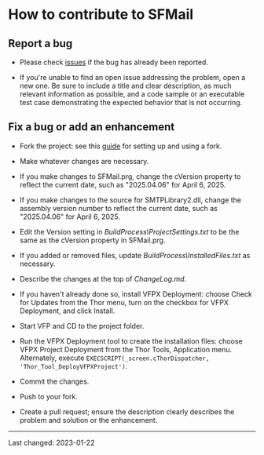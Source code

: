# How to contribute to SFMail

## Report a bug

- Please check [issues](https://github.com/DougHennig/SFMail/issues) if the bug has already been reported.

- If you're unable to find an open issue addressing the problem, open a new one. Be sure to include a title and clear description, as much relevant information as possible, and a code sample or an executable test case demonstrating the expected behavior that is not occurring.

## Fix a bug or add an enhancement

- Fork the project: see this [guide](https://www.dataschool.io/how-to-contribute-on-github/) for setting up and using a fork.

- Make whatever changes are necessary.

- If you make changes to SFMail.prg, change the cVersion property to reflect the current date, such as "2025.04.06" for April 6, 2025.

- If you make changes to the source for SMTPLibrary2.dll, change the assembly version number to reflect the current date, such as "2025.04.06" for April 6, 2025.

- Edit the Version setting in *BuildProcess\ProjectSettings.txt* to be the same as the cVersion property in SFMail.prg.

- If you added or removed files, update *BuildProcess\InstalledFiles.txt* as necessary.

- Describe the changes at the top of *ChangeLog.md*.

- If you haven't already done so, install VFPX Deployment: choose Check for Updates from the Thor menu, turn on the checkbox for VFPX Deployment, and click Install.

- Start VFP and CD to the project folder.

- Run the VFPX Deployment tool to create the installation files: choose VFPX Project Deployment from the Thor Tools, Application menu. Alternately, execute ```EXECSCRIPT(_screen.cThorDispatcher, 'Thor_Tool_DeployVFPXProject')```.

- Commit the changes.

- Push to your fork.

- Create a pull request; ensure the description clearly describes the problem and solution or the enhancement.

----
Last changed: 2023-01-22